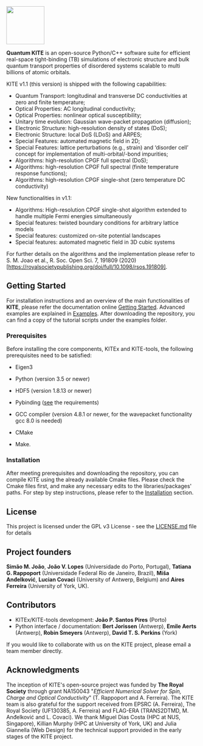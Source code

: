 <img src=https://user-images.githubusercontent.com/39924384/41094707-9e4ead6e-6a25-11e8-9e16-070a3236c8da.png width="100">

**Quantum KITE** is an open-source Python/C++ software suite for efficient real-space tight-binding (TB) simulations of electronic structure and bulk quantum transport properties of disordered systems scalable to multi billions of atomic orbitals.

KITE v1.1 (this version) is shipped with the following capabilities:

* Quantum Transport: longitudinal and transverse DC conductivities at zero and finite temperature;
* Optical Properties: AC longitudinal conductivity;
* Optical Properties: nonlinear optical susceptibility;
* Unitary time evolution: Gaussian wave-packet propagation (diffusion);
* Electronic Structure: high-resolution density of states (DoS);
* Electronic Structure: local DoS (LDoS) and ARPES;
* Special Features: automated magnetic field in 2D;
* Special Features: lattice perturbations (e.g., strain) and ‘disorder cell’ concept for implementation of multi-orbital/-bond impurities;
* Algorithms: high-resolution CPGF full spectral (DoS);
* Algorithms: high-resolution CPGF full spectral (finite temperature response functions);
* Algorithms: high-resolution CPGF single-shot (zero temperature DC conductivity)

New functionalities in v1.1:

* Algorithms: High-resolution CPGF single-shot algorithm extended to handle multiple Fermi energies simultaneously  
* Special features: twisted boundary conditions for arbitrary lattice models
* Special features: customized on-site potential landscapes
* Special features: automated magnetic field in 3D cubic systems

For further details on the algorithms and the implementation please refer to S. M. Joao et al., R. Soc. Open Sci. 7, 191809 (2020) [https://royalsocietypublishing.org/doi/full/10.1098/rsos.191809].

## Getting Started

For installation instructions and an overview of the main functionalities of **KITE**, please refer the documentation online [Getting Started](https://quantum-kite.com/category/getting-started/).
Advanced examples are explained in [Examples][kite-examples]. After downloading the repository, you can find a copy of the tutorial scripts under the examples folder.

### Prerequisites

Before installing the core components, KITEx and KITE-tools, the following prerequisites need to be satisfied:

* Eigen3

* Python (version 3.5 or newer)

* HDF5 (version 1.8.13 or newer)

* Pybinding ([see](https://github.com/dean0x7d/pybinding) the requirements)

* GCC compiler (version 4.8.1 or newer, for the wavepacket functionality gcc 8.0 is needed)

* CMake

* Make.

### Installation

After meeting prerequisites and downloading the repository, you can compile KITE using the already available Cmake files. Please check the Cmake files first, and make any necessary edits to the libraries/packages' paths. For step by step instructions, please refer to the [Installation](https://quantum-kite.com/installation/) section.

## License

This project is licensed under the GPL v3 License - see the [LICENSE.md](LICENSE.md) file for details

## Project founders

**Simão M. João**, **João V. Lopes** (Universidade do Porto, Portugal), **Tatiana G. Rappoport** (Universidade Federal Rio de Janeiro, Brazil), **Miša Anđelković**, **Lucian Covaci** (University of Antwerp, Belgium) and **Aires Ferreira** (University of York, UK).

## Contributors

* KITEx/KITE-tools development: **João P. Santos Pires** (Porto)
* Python interface / documentation: **Bert Jorissen** (Antwerp), **Emile Aerts** (Antwerp), **Robin Smeyers** (Antwerp), **David T. S. Perkins** (York)

If you would like to collaborate with us on the KITE project, please email a team member directly.

## Acknowledgments

The inception of KITE's open-source project was funded by **The Royal Society** through grant NA150043 "*Efficient Numerical Solver for Spin, Charge and Optical Conductivity*" (T. Rappoport and A. Ferreira). The KITE team is also grateful for the support received from EPSRC (A. Ferreira), The Royal Society (UF130385, A. Ferreira) and FLAG-ERA (TRANS2DTMD, M. Anđelković and L. Covaci). We thank Miguel Dias Costa (HPC at NUS, Singapore), Killian Murphy (HPC at University of York, UK) and Julia Giannella (Web Design) for the technical support provided in the early stages of the KITE project.

[kite-examples]: https://quantum-kite.com/documentation/examples/
